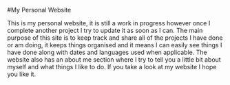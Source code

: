 #My Personal Website

This is my personal website, it is still a work in progress however once I complete another project I try to update it as soon as I can. The main purpose of this site is to keep track and share all of the projects I have done or am doing, it keeps things organised and it means I can easily see things I have done along with dates and languages used when applicable. The website also has an about me section where I try to tell you a little bit about myself and what things I like to do. If you take a look at my website I hope you like it. 
